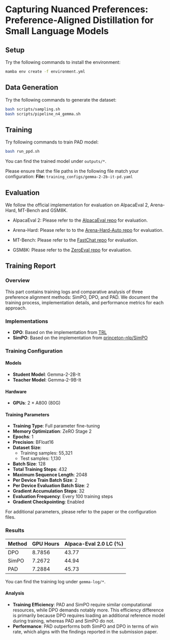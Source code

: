# Capturing Nuanced Preferences: Preference-Aligned Distillation for Small Language Models

## Setup
Try the following commands to install the environment:
```sh
mamba env create -f environment.yml
```

## Data Generation
Try the following commands to generate the dataset:
```sh
bash scripts/sampling.sh
bash scripts/pipeline_n4_gemma.sh
```

## Training
Try following commands to train PAD model:
```sh
bash run_ppd.sh
```
You can find the trained model under `outputs/*`.

Please ensure that the file paths in the following file match your configuration:
**File:** `training_configs/gemma-2-2b-it-pd.yaml`

## Evaluation

We follow the official implementation for evaluation on AlpacaEval 2, Arena-Hard, MT-Bench and GSM8K.

* AlpacaEval 2: Please refer to the [AlpacaEval repo](https://github.com/tatsu-lab/alpaca_eval) for evaluation.

* Arena-Hard: Please refer to to the [Arena-Hard-Auto repo](https://github.com/lm-sys/arena-hard-auto) for evaluation.

* MT-Bench: Please refer to the [FastChat repo](https://github.com/lm-sys/FastChat) for evaluation.

* GSM8K: Please refer to the [ZeroEval repo](https://github.com/WildEval/ZeroEval) for evaluation.


## Training Report

### Overview
This part contains training logs and comparative analysis of three preference alignment methods: SimPO, DPO, and PAD. We document the training process, implementation details, and performance metrics for each approach.

### Implementations
- **DPO**: Based on the implementation from [TRL](https://github.com/huggingface/trl)
- **SimPO**: Based on the implementation from [princeton-nlp/SimPO](https://github.com/princeton-nlp/SimPO)

### Training Configuration

#### Models
- **Student Model**: Gemma-2-2B-It
- **Teacher Model**: Gemma-2-9B-It

#### Hardware
- **GPUs**: 2 × A800 (80G)

#### Training Parameters
- **Training Type**: Full parameter fine-tuning
- **Memory Optimization**: ZeRO Stage 2
- **Epochs**: 1
- **Precision**: BFloat16
- **Dataset Size**:
  - Training samples: 55,321
  - Test samples: 1,130
- **Batch Size**: 128
- **Total Training Steps**: 432
- **Maximum Sequence Length**: 2048
- **Per Device Train Batch Size**: 2
- **Per Device Evaluation Batch Size**: 2
- **Gradient Accumulation Steps**: 32
- **Evaluation Frequency**: Every 100 training steps
- **Gradient Checkpointing**: Enabled

For additional parameters, please refer to the paper or the configuration files.

### Results

| Method | GPU Hours | Alpaca-Eval 2.0 LC (%) |
|--------|-----------|---------------------------------|
| DPO    | 8.7856    | 43.77                           |
| SimPO  | 7.2672    | 44.94                           |
| PAD    | 7.2884    | 45.73                           |

You can find the training log under `gemma-log/*`.

#### Analysis
- **Training Efficiency**: PAD and SimPO require similar computational resources, while DPO demands notably more. This efficiency difference is primarily because DPO requires loading an additional reference model during training, whereas PAD and SimPO do not.
- **Performance**: PAD outperforms both SimPO and DPO in terms of win rate, which aligns with the findings reported in the submission paper.

